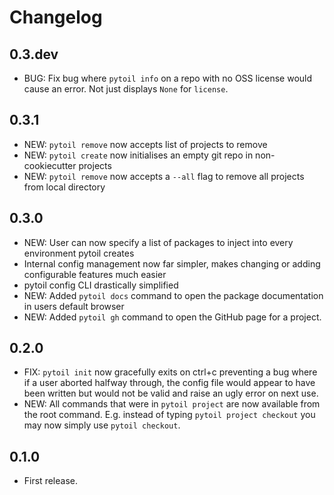 # Changelog

## 0.3.dev

* BUG: Fix bug where `pytoil info` on a repo with no OSS license would cause an error. Not just displays `None` for `license`.

## 0.3.1

* NEW: `pytoil remove` now accepts list of projects to remove
* NEW: `pytoil create` now initialises an empty git repo in non-cookiecutter projects
* NEW: `pytoil remove` now accepts a `--all` flag to remove all projects from local directory

## 0.3.0

* NEW: User can now specify a list of packages to inject into every environment pytoil creates
* Internal config management now far simpler, makes changing or adding configurable features much easier
* pytoil config CLI drastically simplified
* NEW: Added `pytoil docs` command to open the package documentation in users default browser
* NEW: Added `pytoil gh` command to open the GitHub page for a project.

## 0.2.0

* FIX: `pytoil init` now gracefully exits on ctrl+c preventing a bug where if a user aborted halfway through, the config file would appear to have been written but would not be valid and raise an ugly error on next use.
* NEW: All commands that were in `pytoil project` are now available from the root command. E.g. instead of typing `pytoil project checkout` you may now simply use `pytoil checkout`.

## 0.1.0

* First release.
